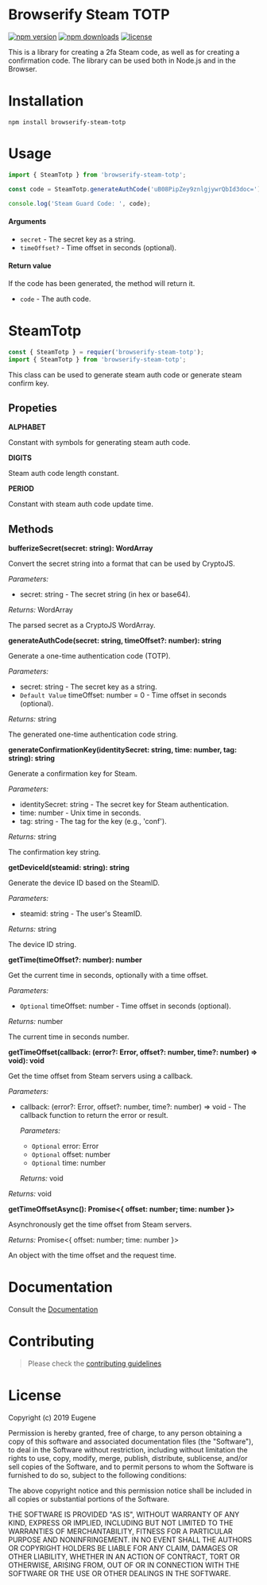 # Browserify Steam TOTP

[![npm version](https://img.shields.io/npm/v/browserify-steam-totp.svg)](https://www.npmjs.com/package/browserify-steam-totp)
[![npm downloads](https://img.shields.io/npm/dm/browserify-steam-totp)](https://www.npmjs.com/package/browserify-steam-totp)
[![license](https://img.shields.io/npm/l/browserify-steam-totp.svg)](https://github.com/candyboyz/browserify-steam-totp/blob/main/LICENSE)

This is a library for creating a 2fa Steam code, as well as for creating a confirmation code. The library can be used both in Node.js and in the Browser.

# Installation

`npm install browserify-steam-totp`

# Usage

```ts
import { SteamTotp } from 'browserify-steam-totp';

const code = SteamTotp.generateAuthCode('uB08PipZey9znlgjywrQbId3doc=');

console.log('Steam Guard Code: ', code);
```

#### Arguments

- `secret` - The secret key as a string.
- `timeOffset?` - Time offset in seconds (optional).

#### Return value

If the code has been generated, the method will return it.

- `code` - The auth code.

# SteamTotp

```ts
const { SteamTotp } = requier('browserify-steam-totp');
import { SteamTotp } from 'browserify-steam-totp';
```

This class can be used to generate steam auth code or generate steam confirm key.

## Propeties

**ALPHABET**

Constant with symbols for generating steam auth code.

**DIGITS**

Steam auth code length constant.

**PERIOD**

Constant with steam auth code update time.

## Methods

**bufferizeSecret(secret: string): WordArray**

Convert the secret string into a format that can be used by CryptoJS.

_Parameters:_

- secret: string - The secret string (in hex or base64).

_Returns:_ WordArray

The parsed secret as a CryptoJS WordArray.

**generateAuthCode(secret: string, timeOffset?: number): string**

Generate a one-time authentication code (TOTP).

_Parameters:_

- secret: string - The secret key as a string.
- `Default Value` timeOffset: number = 0 - Time offset in seconds (optional).

_Returns:_ string

The generated one-time authentication code string.

**generateConfirmationKey(identitySecret: string, time: number, tag: string): string**

Generate a confirmation key for Steam.

_Parameters:_

- identitySecret: string - The secret key for Steam authentication.
- time: number - Unix time in seconds.
- tag: string - The tag for the key (e.g., 'conf').

_Returns:_ string

The confirmation key string.

**getDeviceId(steamid: string): string**

Generate the device ID based on the SteamID.

_Parameters:_

- steamid: string - The user's SteamID.

_Returns:_ string

The device ID string.

**getTime(timeOffset?: number): number**

Get the current time in seconds, optionally with a time offset.

_Parameters:_

- `Optional` timeOffset: number - Time offset in seconds (optional).

_Returns:_ number

The current time in seconds number.

**getTimeOffset(callback: (error?: Error, offset?: number, time?: number) => void): void**

Get the time offset from Steam servers using a callback.

_Parameters:_

- callback: (error?: Error, offset?: number, time?: number) => void - The callback function to return the error or result.

  _Parameters:_

  - `Optional` error: Error
  - `Optional` offset: number
  - `Optional` time: number

  _Returns:_ void

_Returns:_ void

**getTimeOffsetAsync(): Promise<{ offset: number; time: number }>**

Asynchronously get the time offset from Steam servers.

_Returns:_ Promise<{ offset: number; time: number }>

An object with the time offset and the request time.

# Documentation

Consult the [Documentation](https://candyboyz.github.io/browserify-steam-totp/)

# Contributing

> Please check the [contributing guidelines]()

# License

Copyright (c) 2019 Eugene

Permission is hereby granted, free of charge, to any person obtaining a copy
of this software and associated documentation files (the "Software"), to deal
in the Software without restriction, including without limitation the rights
to use, copy, modify, merge, publish, distribute, sublicense, and/or sell
copies of the Software, and to permit persons to whom the Software is
furnished to do so, subject to the following conditions:

The above copyright notice and this permission notice shall be included in all
copies or substantial portions of the Software.

THE SOFTWARE IS PROVIDED "AS IS", WITHOUT WARRANTY OF ANY KIND, EXPRESS OR
IMPLIED, INCLUDING BUT NOT LIMITED TO THE WARRANTIES OF MERCHANTABILITY,
FITNESS FOR A PARTICULAR PURPOSE AND NONINFRINGEMENT. IN NO EVENT SHALL THE
AUTHORS OR COPYRIGHT HOLDERS BE LIABLE FOR ANY CLAIM, DAMAGES OR OTHER
LIABILITY, WHETHER IN AN ACTION OF CONTRACT, TORT OR OTHERWISE, ARISING FROM,
OUT OF OR IN CONNECTION WITH THE SOFTWARE OR THE USE OR OTHER DEALINGS IN THE
SOFTWARE.
